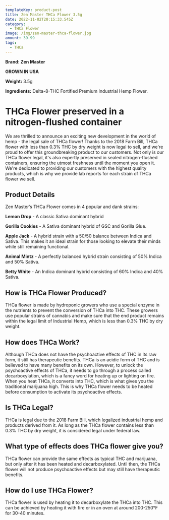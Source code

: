 ```yaml
---
templateKey: product-post
title: Zen Master THCa Flower 3.5g
date: 2022-11-02T20:15:33.545Z
category:
  - THCa Flower
image: /img/zen-master-thca-flower.jpg
amount: 39.99
tags:
  - THCa
---
```

**Brand: Zen Master** 

**GROWN IN USA** 

**Weight:** 3.5g 

**Ingredients:** Delta-8-THC Fortified Premium Industrial Hemp Flower. 

# THCa Flower preserved in a nitrogen-flushed container 

We are thrilled to announce an exciting new development in the world of hemp - the legal sale of THCa flower!  Thanks to the 2018 Farm Bill, THCa flower with less than 0.3% THC by dry weight is now legal to sell, and we're proud to offer this groundbreaking product to our customers.  Not only is our THCa flower legal, it's also expertly preserved in sealed nitrogen-flushed containers, ensuring the utmost freshness until the moment you open it.  We're dedicated to providing our customers with the highest quality products, which is why we provide lab reports for each strain of THCa flower we sell.

## Product Details 

Zen Master’s THCa Flower comes in 4 popular and dank strains:


**Lemon Drop** - A classic Sativa dominant hybrid 


**Gorilla Cookies** - A Sativa dominant hybrid of GSC and Gorilla Glue.


**Apple Jack** - A hybrid strain with a 50/50 balance between Indica and Sativa.  This makes it an ideal strain for those looking to elevate their minds while still remaining functional.


**Animal Mintz** - A perfectly balanced hybrid strain consisting of 50% Indica and 50% Sativa.


**Betty White** - An Indica dominant hybrid consisting of 60% Indica and 40% Sativa.

## How is THCa Flower Produced? 

THCa flower is made by hydroponic growers who use a special enzyme in the nutrients to prevent the conversion of THCa into THC.  These growers use popular strains of cannabis and make sure that the end product remains within the legal limit of Industrial Hemp, which is less than 0.3% THC by dry weight.
 

## How does THCa Work?


Although THCa does not have the psychoactive effects of THC in its raw form, it still has therapeutic benefits.  THCa is an acidic form of THC and is believed to have many benefits on its own.  However, to unlock the psychoactive effects of THCa, it needs to go through a process called decarboxylation, which is a fancy word for heating up or lighting on fire.  When you heat THCa, it converts into THC, which is what gives you the traditional marijuana high.  This is why THCa flower needs to be heated before consumption to activate its psychoactive effects.

## Is THCa Legal? 

THCa is legal due to the 2018 Farm Bill, which legalized industrial hemp and products derived from it.  As long as the THCa flower contains less than 0.3% THC by dry weight, it is considered legal under federal law.


## What type of effects does THCa flower give you?


THCa flower can provide the same effects as typical THC and marijuana, but only after it has been heated and decarboxylated. Until then, the THCa flower will not produce psychoactive effects but may still have therapeutic benefits.


## How do I use THCa Flower?


THCa flower is used by heating it to decarboxylate the THCa into THC.  This can be achieved by heating it with fire or in an oven at around 200-250°F for 30-40 minutes.